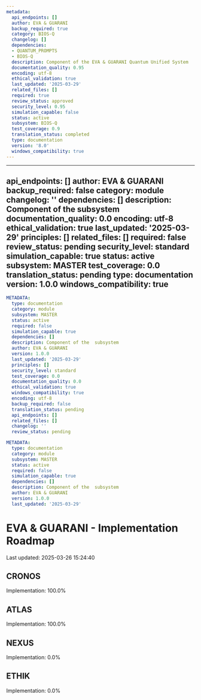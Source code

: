 ```yaml
---
metadata:
  api_endpoints: []
  author: EVA & GUARANI
  backup_required: true
  category: BIOS-Q
  changelog: []
  dependencies:
  - QUANTUM_PROMPTS
  - BIOS-Q
  description: Component of the EVA & GUARANI Quantum Unified System
  documentation_quality: 0.95
  encoding: utf-8
  ethical_validation: true
  last_updated: '2025-03-29'
  related_files: []
  required: true
  review_status: approved
  security_level: 0.95
  simulation_capable: false
  status: active
  subsystem: BIOS-Q
  test_coverage: 0.9
  translation_status: completed
  type: documentation
  version: '8.0'
  windows_compatibility: true
---
```

---
api_endpoints: []
author: EVA & GUARANI
backup_required: false
category: module
changelog: ''
dependencies: []
description: Component of the  subsystem
documentation_quality: 0.0
encoding: utf-8
ethical_validation: true
last_updated: '2025-03-29'
principles: []
related_files: []
required: false
review_status: pending
security_level: standard
simulation_capable: true
status: active
subsystem: MASTER
test_coverage: 0.0
translation_status: pending
type: documentation
version: 1.0.0
windows_compatibility: true
---
```yaml
METADATA:
  type: documentation
  category: module
  subsystem: MASTER
  status: active
  required: false
  simulation_capable: true
  dependencies: []
  description: Component of the  subsystem
  author: EVA & GUARANI
  version: 1.0.0
  last_updated: '2025-03-29'
  principles: []
  security_level: standard
  test_coverage: 0.0
  documentation_quality: 0.0
  ethical_validation: true
  windows_compatibility: true
  encoding: utf-8
  backup_required: false
  translation_status: pending
  api_endpoints: []
  related_files: []
  changelog: ''
  review_status: pending
```

```yaml
METADATA:
  type: documentation
  category: module
  subsystem: MASTER
  status: active
  required: false
  simulation_capable: true
  dependencies: []
  description: Component of the  subsystem
  author: EVA & GUARANI
  version: 1.0.0
  last_updated: '2025-03-29'
```

# EVA & GUARANI - Implementation Roadmap

Last updated: 2025-03-26 15:24:40

## CRONOS
Implementation: 100.0%

## ATLAS
Implementation: 100.0%

## NEXUS
Implementation: 0.0%

## ETHIK
Implementation: 0.0%

